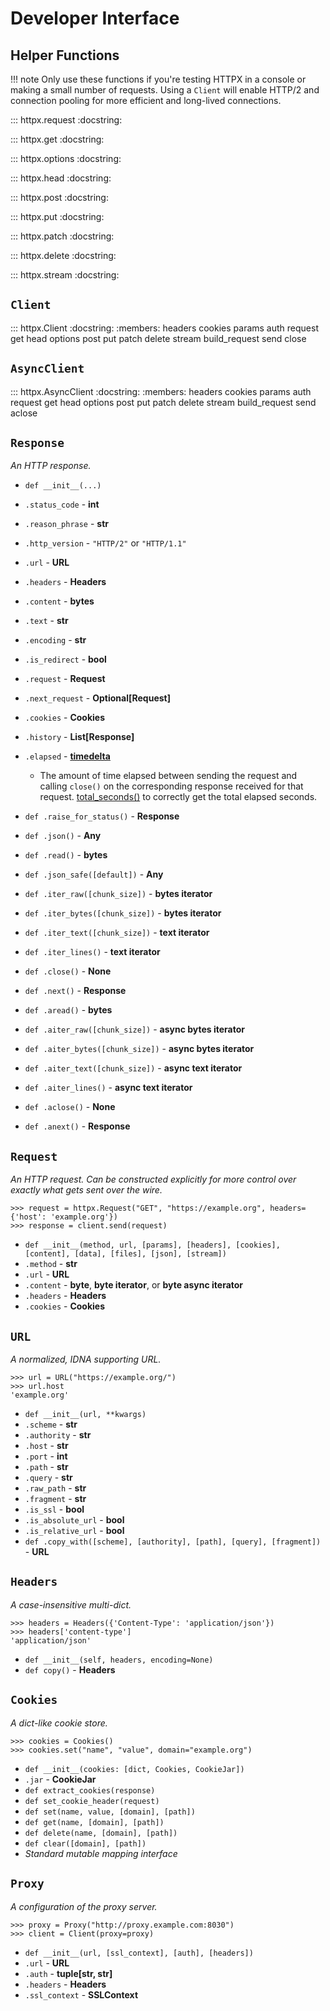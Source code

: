 # Developer Interface

## Helper Functions

!!! note
    Only use these functions if you're testing HTTPX in a console
    or making a small number of requests. Using a `Client` will
    enable HTTP/2 and connection pooling for more efficient and
    long-lived connections.

::: httpx.request
    :docstring:

::: httpx.get
    :docstring:

::: httpx.options
    :docstring:

::: httpx.head
    :docstring:

::: httpx.post
    :docstring:

::: httpx.put
    :docstring:

::: httpx.patch
    :docstring:

::: httpx.delete
    :docstring:

::: httpx.stream
    :docstring:

## `Client`

::: httpx.Client
    :docstring:
    :members: headers cookies params auth request get head options post put patch delete stream build_request send close

## `AsyncClient`

::: httpx.AsyncClient
    :docstring:
    :members: headers cookies params auth request get head options post put patch delete stream build_request send aclose


## `Response`

*An HTTP response.*

* `def __init__(...)`
* `.status_code` - **int**
* `.reason_phrase` - **str**
* `.http_version` - `"HTTP/2"` or `"HTTP/1.1"`
* `.url` - **URL**
* `.headers` - **Headers**
* `.content` - **bytes**
* `.text` - **str**
* `.encoding` - **str**
* `.is_redirect` - **bool**
* `.request` - **Request**
* `.next_request` - **Optional[Request]**
* `.cookies` - **Cookies**
* `.history` - **List[Response]**
* `.elapsed` - **[timedelta](https://docs.python.org/3/library/datetime.html)**
  * The amount of time elapsed between sending the request and calling `close()` on the corresponding response received for that request.
  [total_seconds()](https://docs.python.org/3/library/datetime.html#datetime.timedelta.total_seconds) to correctly get
  the total elapsed seconds.
* `def .raise_for_status()` - **Response**
* `def .json()` - **Any**
* `def .read()` - **bytes**
* `def .json_safe([default])` - **Any**

* `def .iter_raw([chunk_size])` - **bytes iterator**
* `def .iter_bytes([chunk_size])` - **bytes iterator**
* `def .iter_text([chunk_size])` - **text iterator**
* `def .iter_lines()` - **text iterator**
* `def .close()` - **None**
* `def .next()` - **Response**
* `def .aread()` - **bytes**
* `def .aiter_raw([chunk_size])` - **async bytes iterator**
* `def .aiter_bytes([chunk_size])` - **async bytes iterator**
* `def .aiter_text([chunk_size])` - **async text iterator**
* `def .aiter_lines()` - **async text iterator**
* `def .aclose()` - **None**
* `def .anext()` - **Response**

## `Request`

*An HTTP request. Can be constructed explicitly for more control over exactly
what gets sent over the wire.*

```pycon
>>> request = httpx.Request("GET", "https://example.org", headers={'host': 'example.org'})
>>> response = client.send(request)
```

* `def __init__(method, url, [params], [headers], [cookies], [content], [data], [files], [json], [stream])`
* `.method` - **str**
* `.url` - **URL**
* `.content` - **byte**, **byte iterator**, or **byte async iterator**
* `.headers` - **Headers**
* `.cookies` - **Cookies**

## `URL`

*A normalized, IDNA supporting URL.*

```pycon
>>> url = URL("https://example.org/")
>>> url.host
'example.org'
```

* `def __init__(url, **kwargs)`
* `.scheme` - **str**
* `.authority` - **str**
* `.host` - **str**
* `.port` - **int**
* `.path` - **str**
* `.query` - **str**
* `.raw_path` - **str**
* `.fragment` - **str**
* `.is_ssl` - **bool**
* `.is_absolute_url` - **bool**
* `.is_relative_url` - **bool**
* `def .copy_with([scheme], [authority], [path], [query], [fragment])` - **URL**

## `Headers`

*A case-insensitive multi-dict.*

```pycon
>>> headers = Headers({'Content-Type': 'application/json'})
>>> headers['content-type']
'application/json'
```

* `def __init__(self, headers, encoding=None)`
* `def copy()` - **Headers**

## `Cookies`

*A dict-like cookie store.*

```pycon
>>> cookies = Cookies()
>>> cookies.set("name", "value", domain="example.org")
```

* `def __init__(cookies: [dict, Cookies, CookieJar])`
* `.jar` - **CookieJar**
* `def extract_cookies(response)`
* `def set_cookie_header(request)`
* `def set(name, value, [domain], [path])`
* `def get(name, [domain], [path])`
* `def delete(name, [domain], [path])`
* `def clear([domain], [path])`
* *Standard mutable mapping interface*

## `Proxy`

*A configuration of the proxy server.*

```pycon
>>> proxy = Proxy("http://proxy.example.com:8030")
>>> client = Client(proxy=proxy)
```

* `def __init__(url, [ssl_context], [auth], [headers])`
* `.url` - **URL**
* `.auth` - **tuple[str, str]**
* `.headers` - **Headers**
* `.ssl_context` - **SSLContext**
